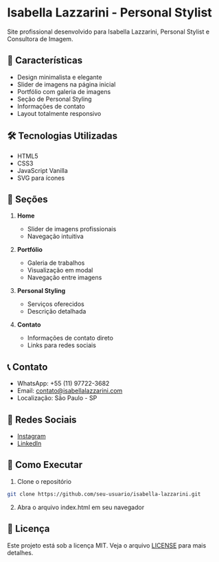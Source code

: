# Isabella Lazzarini - Personal Stylist

Site profissional desenvolvido para Isabella Lazzarini, Personal Stylist e Consultora de Imagem.

## 🌟 Características

- Design minimalista e elegante
- Slider de imagens na página inicial
- Portfólio com galeria de imagens
- Seção de Personal Styling
- Informações de contato
- Layout totalmente responsivo

## 🛠️ Tecnologias Utilizadas

- HTML5
- CSS3
- JavaScript Vanilla
- SVG para ícones

## 📱 Seções

1. **Home**
   - Slider de imagens profissionais
   - Navegação intuitiva

2. **Portfólio**
   - Galeria de trabalhos
   - Visualização em modal
   - Navegação entre imagens

3. **Personal Styling**
   - Serviços oferecidos
   - Descrição detalhada

4. **Contato**
   - Informações de contato direto
   - Links para redes sociais

## 📞 Contato

- WhatsApp: +55 (11) 97722-3682
- Email: contato@isabellalazzarini.com
- Localização: São Paulo - SP

## 🔗 Redes Sociais

- [Instagram](https://www.instagram.com/isabellalazzarinip)
- [LinkedIn](https://www.linkedin.com/in/isabella-lazzarini-47570a149)

## 🚀 Como Executar

1. Clone o repositório
```bash
git clone https://github.com/seu-usuario/isabella-lazzarini.git
```

2. Abra o arquivo index.html em seu navegador

## 📝 Licença

Este projeto está sob a licença MIT. Veja o arquivo [LICENSE](LICENSE) para mais detalhes. 